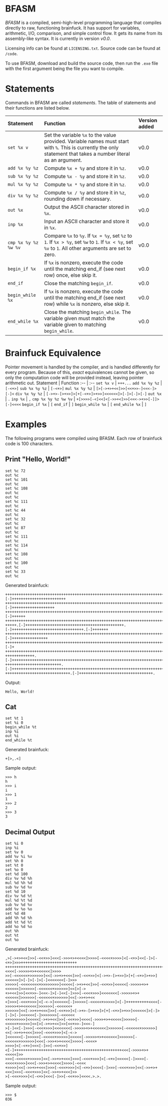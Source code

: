 # BFASM
*BFASM* is a compiled, semi-high-level programming language that compiles directly to raw, functioning brainfuck. It has support for variables, arithmetic, I/O, comparison, and simple control flow. It gets its name from its assembly-like syntax. It is currently in version *v0.0*.

Licensing info can be found at `LICENSING.txt`. Source code can be found at `/code`.

To use BFASM, download and build the source code, then run the `.exe` file with the first argument being the file you want to compile.

# Statements
Commands in BFASM are called *statements*. The table of statements and their functions are listed below.

Statement | Function | Version added
:-- | :-- | :--
`set %x v` | Set the variable `%x` to the value provided. Variable names must start with `%`. This is currently the only statement that takes a number literal as an argument. | v0.0
`add %x %y %z` | Compute `%x + %y` and store it in `%z`. | v0.0
`sub %x %y %z` | Compute `%x - %y` and store it in `%z`. | v0.0
`mul %x %y %z` | Compute `%x * %y` and store it in `%z`. | v0.0
`div %x %y %z` | Compute `%x / %y` and store it in `%z`, rounding down if necessary. | v0.0
`out %x` | Output the ASCII character stored in `%x`. | v0.0
`inp %x` | Input an ASCII character and store it in `%x`. | v0.0
`cmp %x %y %z %w %v` | Compare `%x` to `%y`. If `%x = %y`, set `%z` to `1`. If `%x > %y`, set `%w` to `1`. If `%x < %y`, set `%v` to `1`. All other arguments are set to zero. | v0.0
`begin_if %x` | If `%x` is nonzero, execute the code until the matching end_if (see next row) once, else skip it. | v0.0
`end_if` | Close the matching `begin_if`. | v0.0
`begin_while %x` | If `%x` is nonzero, execute the code until the matching end_if (see next row) while `%x` is nonzero, else skip it. | v0.0
`end_while %x` | Close the matching `begin_while`. The variable given must match the variable given to matching `begin_while`. | v0.0

# Brainfuck Equivalence
Pointer movement is handled by the compiler, and is handled differently for every program. Because of this, *exact* equivalences cannot be given, so only the computation code will be provided instead, leaving pointer arithmetic out.
Statement | Function
:-- | :--
`set %x v` | `+++...`
`add %x %y %z` | `[-<+>]`
`sub %x %y %z` | `[-<+>]`
`mul %x %y %z` | `[>[->+>+<<]>>[<<+>>-]<<<-]>[-]<`
`div %x %y %z` | `[->+>-[>+>>]>[+[-<+>]>+>>]<<<<<<]>[-]>[-]>[-]`
`out %x` | `.`
`inp %x` | `,`
`cmp %x %y %z %w %v` | `+[>>>>[-<]<<]<[->>+<]>>[<<<->+>>[-]]>[-]<<<<`
`begin_if %x` | `[`
`end_if` | `]`
`begin_while %x` | `[`
`end_while %x` | `]`

# Examples
The following programs were compiled using BFASM. Each row of brainfuck code is 100 characters.

## Print "Hello, World!"
```
set %c 72
out %c
set %c 101
out %c
set %c 108
out %c
out %c
set %c 111
out %c
set %c 44
out %c
set %c 32
out %c
set %c 87
out %c
set %c 111
out %c
set %c 114
out %c
set %c 108
out %c
set %c 100
out %c
set %c 33
out %c
```
Generated brainfuck:
```
++++++++++++++++++++++++++++++++++++++++++++++++++++++++++++++++++++++++.[-]++++++++++++++++++++++++
+++++++++++++++++++++++++++++++++++++++++++++++++++++++++++++++++++++++++++++.[-]+++++++++++++++++++
+++++++++++++++++++++++++++++++++++++++++++++++++++++++++++++++++++++++++++++++++++++++++..[-]++++++
++++++++++++++++++++++++++++++++++++++++++++++++++++++++++++++++++++++++++++++++++++++++++++++++++++
+++++.[-]++++++++++++++++++++++++++++++++++++++++++++.[-]++++++++++++++++++++++++++++++++.[-]+++++++
++++++++++++++++++++++++++++++++++++++++++++++++++++++++++++++++++++++++++++++++.[-]++++++++++++++++
+++++++++++++++++++++++++++++++++++++++++++++++++++++++++++++++++++++++++++++++++++++++++++++++.[-]+
++++++++++++++++++++++++++++++++++++++++++++++++++++++++++++++++++++++++++++++++++++++++++++++++++++
+++++++++++++.[-]+++++++++++++++++++++++++++++++++++++++++++++++++++++++++++++++++++++++++++++++++++
+++++++++++++++++++++++++.[-]+++++++++++++++++++++++++++++++++++++++++++++++++++++++++++++++++++++++
+++++++++++++++++++++++++++++.[-]+++++++++++++++++++++++++++++++++.
```
Output:
```
Hello, World!
```

## Cat
```
set %t 1
set %i 0
begin_while %t
inp %i
out %i
end_while %t
```
Generated brainfuck:
```
+[>,.<]
```
Sample output:
```
>>> h
h
>>> i
i
>>> 1
1
>>> 2
2
>>> 3
3
```

## Decimal Output
```
set %i 0
inp %i
set %v 0
add %v %i %v
set %h 0
set %t 0
set %o 0
set %d 100
div %v %d %h
mul %d %h %d
sub %v %d %v
set %d 10
div %v %d %t
mul %d %t %d
sub %v %d %v
add %v %o %o
set %d 48
add %h %d %h
add %t %d %t
add %o %d %o
out %h
out %t
out %o
```
Generated brainfuck:
```
,>[->+>+<<]>>[-<<+>>]<<<[->>>+>+<<<<]>>>>[-<<<<+>>>>]<[-<+>]<<[-]>[-<+>]>>>+++++++++++++++++++++++++
+++++++++++++++++++++++++++++++++++++++++++++++++++++++++++++++++++++++++++<<<<[->>>>>+>+<<<<<<]>>>>
>>[-<<<<<<+>>>>>>]<<[->>+>+<<<]>>[-<<+>>]<[->+>-[>+>>]>[+[-<+>]>+>>]<<<<<<]>[-]>[-]>[-]<<<<<<<[-]>>>
>>>>>[-<<<<<<<<+>>>>>>>>]<<<<<[->+>+<<]>>[-<<+>>]<<<<<[->>>>>+>+<<<<<<]>>>>>>[-<<<<<<+>>>>>>]<<[>[->
+>+<<]>>[<<+>>-]<<<-]>[-]<<[-]>>>[-<<<+>>>]<<<<<<<[->>>>>+>+<<<<<<]>>>>>>[-<<<<<<+>>>>>>]<<[->>+>+<<
<]>>>[-<<<+>>>]<[-<->]<<<<<<[-]>>>>>[-<<<<<+>>>>>]<[-]++++++++++<<<<[->>>>>+>+<<<<<<]>>>>>>[-<<<<<<+
>>>>>>]<<[->>+>+<<<]>>[-<<+>>]<[->+>-[>+>>]>[+[-<+>]>+>>]<<<<<<]>[-]>[-]>[-]<<<<<<[-]>>>>>>>[-<<<<<<
<+>>>>>>>]<<<<<[->+>+<<]>>[-<<+>>]<<<<[->>>>+>+<<<<<]>>>>>[-<<<<<+>>>>>]<<[>[->+>+<<]>>[<<+>>-]<<<-]
>[-]<<[-]>>>[-<<<+>>>]<<<<<<<[->>>>>+>+<<<<<<]>>>>>>[-<<<<<<+>>>>>>]<<[->>+>+<<<]>>>[-<<<+>>>]<[-<->
]<<<<<<[-]>>>>>[-<<<<<+>>>>>]<<<<<[->>>>>+>+<<<<<<]>>>>>>[-<<<<<<+>>>>>>]<<<[->>>+>+<<<<]>>>>[-<<<<+
>>>>]<[-<+>]<<<[-]>>[-<<+>>]<[-]++++++++++++++++++++++++++++++++++++++++++++++++<<<[->>>>+>+<<<<<]>>
>>>[-<<<<<+>>>>>]<<[->>+>+<<<]>>>[-<<<+>>>]<[-<+>]<<<<<[-]>>>>[-<<<<+>>>>]<<<[->>>+>+<<<<]>>>>[-<<<<
+>>>>]<<[->>+>+<<<]>>>[-<<<+>>>]<[-<+>]<<<<[-]>>>[-<<<+>>>]<<[->>+>+<<<]>>>[-<<<+>>>]<<[->>+>+<<<]>>
>[-<<<+>>>]<[-<+>]<<<[-]>>[-<<+>>]<<<<.>.>.
```
Sample output:
```
>>> $
036
```








